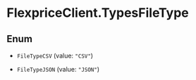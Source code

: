 # FlexpriceClient.TypesFileType

## Enum


* `FileTypeCSV` (value: `"CSV"`)

* `FileTypeJSON` (value: `"JSON"`)


